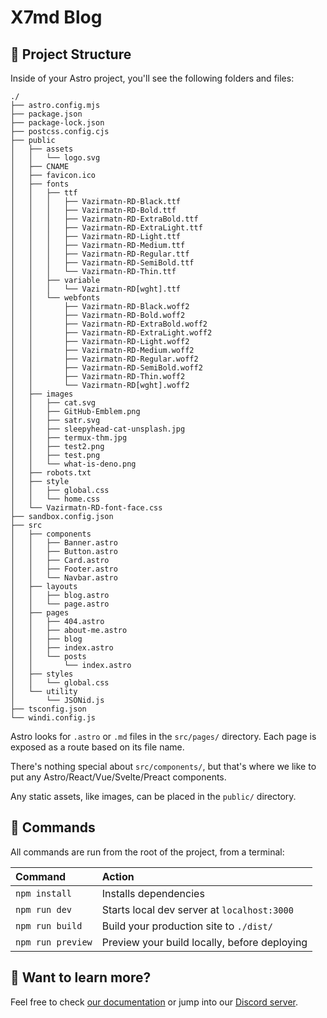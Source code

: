 # X7md Blog

## 🚀 Project Structure

Inside of your Astro project, you'll see the following folders and files:

```
./
├── astro.config.mjs
├── package.json
├── package-lock.json
├── postcss.config.cjs
├── public
│   ├── assets
│   │   └── logo.svg
│   ├── CNAME
│   ├── favicon.ico
│   ├── fonts
│   │   ├── ttf
│   │   │   ├── Vazirmatn-RD-Black.ttf
│   │   │   ├── Vazirmatn-RD-Bold.ttf
│   │   │   ├── Vazirmatn-RD-ExtraBold.ttf
│   │   │   ├── Vazirmatn-RD-ExtraLight.ttf
│   │   │   ├── Vazirmatn-RD-Light.ttf
│   │   │   ├── Vazirmatn-RD-Medium.ttf
│   │   │   ├── Vazirmatn-RD-Regular.ttf
│   │   │   ├── Vazirmatn-RD-SemiBold.ttf
│   │   │   └── Vazirmatn-RD-Thin.ttf
│   │   ├── variable
│   │   │   └── Vazirmatn-RD[wght].ttf
│   │   └── webfonts
│   │       ├── Vazirmatn-RD-Black.woff2
│   │       ├── Vazirmatn-RD-Bold.woff2
│   │       ├── Vazirmatn-RD-ExtraBold.woff2
│   │       ├── Vazirmatn-RD-ExtraLight.woff2
│   │       ├── Vazirmatn-RD-Light.woff2
│   │       ├── Vazirmatn-RD-Medium.woff2
│   │       ├── Vazirmatn-RD-Regular.woff2
│   │       ├── Vazirmatn-RD-SemiBold.woff2
│   │       ├── Vazirmatn-RD-Thin.woff2
│   │       └── Vazirmatn-RD[wght].woff2
│   ├── images
│   │   ├── cat.svg
│   │   ├── GitHub-Emblem.png
│   │   ├── satr.svg
│   │   ├── sleepyhead-cat-unsplash.jpg
│   │   ├── termux-thm.jpg
│   │   ├── test2.png
│   │   ├── test.png
│   │   └── what-is-deno.png
│   ├── robots.txt
│   ├── style
│   │   ├── global.css
│   │   └── home.css
│   └── Vazirmatn-RD-font-face.css
├── sandbox.config.json
├── src
│   ├── components
│   │   ├── Banner.astro
│   │   ├── Button.astro
│   │   ├── Card.astro
│   │   ├── Footer.astro
│   │   └── Navbar.astro
│   ├── layouts
│   │   ├── blog.astro
│   │   └── page.astro
│   ├── pages
│   │   ├── 404.astro
│   │   ├── about-me.astro
│   │   ├── blog
│   │   ├── index.astro
│   │   └── posts
│   │       └── index.astro
│   ├── styles
│   │   └── global.css
│   └── utility
│       └── JSONid.js
├── tsconfig.json
└── windi.config.js
```

Astro looks for `.astro` or `.md` files in the `src/pages/` directory. Each page is exposed as a route based on its file name.

There's nothing special about `src/components/`, but that's where we like to put any Astro/React/Vue/Svelte/Preact components.

Any static assets, like images, can be placed in the `public/` directory.

## 🧞 Commands

All commands are run from the root of the project, from a terminal:

| Command           | Action                                       |
|:----------------  |:-------------------------------------------- |
| `npm install`     | Installs dependencies                        |
| `npm run dev`     | Starts local dev server at `localhost:3000`  |
| `npm run build`   | Build your production site to `./dist/`      |
| `npm run preview` | Preview your build locally, before deploying |

## 👀 Want to learn more?

Feel free to check [our documentation](https://github.com/snowpackjs/astro) or jump into our [Discord server](https://astro.build/chat).
